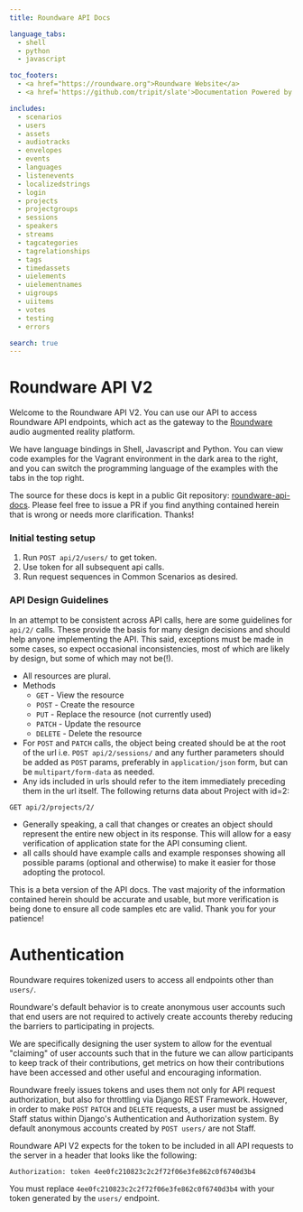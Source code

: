 ```yaml
---
title: Roundware API Docs

language_tabs:
  - shell
  - python
  - javascript

toc_footers:
  - <a href="https://roundware.org">Roundware Website</a>
  - <a href='https://github.com/tripit/slate'>Documentation Powered by Slate</a>

includes:
  - scenarios
  - users
  - assets
  - audiotracks
  - envelopes
  - events
  - languages
  - listenevents
  - localizedstrings
  - login
  - projects
  - projectgroups
  - sessions
  - speakers
  - streams
  - tagcategories
  - tagrelationships
  - tags
  - timedassets
  - uielements
  - uielementnames
  - uigroups
  - uiitems
  - votes
  - testing
  - errors

search: true
---
```


# Roundware API V2

Welcome to the Roundware API V2. You can use our API to access Roundware API endpoints, which act as the gateway to the [Roundware](https://roundware.org) audio augmented reality platform.

We have language bindings in Shell, Javascript and Python. You can view code examples for the Vagrant environment in the dark area to the right, and you can switch the programming language of the examples with the tabs in the top right.

The source for these docs is kept in a public Git repository: [roundware-api-docs](https://github.com/roundware/roundware-api-docs). Please feel free to issue a PR if you find anything contained herein that is wrong or needs more clarification. Thanks!


### Initial testing setup

1. Run `POST api/2/users/` to get token.
2. Use token for all subsequent api calls.
3. Run request sequences in Common Scenarios as desired.

### API Design Guidelines

In an attempt to be consistent across API calls, here are some guidelines for `api/2/` calls. These provide the basis for many design decisions and should help anyone implementing the API. This said, exceptions must be made in some cases, so expect occasional inconsistencies, most of which are likely by design, but some of which may not be(!).

* All resources are plural.
* Methods
  * `GET` - View the resource
  * `POST` - Create the resource
  * `PUT` - Replace the resource (not currently used)
  * `PATCH` - Update the resource
  * `DELETE` - Delete the resource
* For `POST` and `PATCH` calls, the object being created should be at the root of the url i.e. `POST api/2/sessions/` and any further parameters should be added as `POST` params, preferably in `application/json` form, but can be `multipart/form-data` as needed.
* Any ids included in urls should refer to the item immediately preceding them in the url itself. The following returns data about Project with id=2:

`GET api/2/projects/2/`

* Generally speaking, a call that changes or creates an object should represent the entire new object in its response. This will allow for a easy verification of application state for the API consuming client.
* all calls should have example calls and example responses showing all possible params (optional and otherwise) to make it easier for those adopting the protocol.

<aside class="warning">
This is a beta version of the API docs. The vast majority of the information contained herein should be accurate and usable, but more verification is being done to ensure all code samples etc are valid. Thank you for your patience!
</aside>

# Authentication

Roundware requires tokenized users to access all endpoints other than `users/`.

Roundware's default behavior is to create anonymous user accounts such that end users are not required to actively create accounts thereby reducing the barriers to participating in projects.

We are specifically designing the user system to allow for the eventual "claiming" of user accounts such that in the future we can allow participants to keep track of their contributions, get metrics on how their contributions have been accessed and other useful and encouraging information.

Roundware freely issues tokens and uses them not only for API request authorization, but also for throttling via Django REST Framework. However, in order to make `POST` `PATCH` and `DELETE` requests, a user must be assigned Staff status within Django's Authentication and Authorization system. By default anonymous accounts created by `POST users/` are not Staff.

Roundware API V2 expects for the token to be included in all API requests to the server in a header that looks like the following:

`Authorization: token 4ee0fc210823c2c2f72f06e3fe862c0f6740d3b4`

<aside class="notice">
You must replace <code>4ee0fc210823c2c2f72f06e3fe862c0f6740d3b4</code> with your token generated by the <code>users/</code> endpoint.
</aside>
